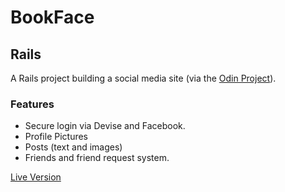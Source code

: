 # BookFace

## Rails

A Rails project building a social media site (via the [Odin Project](https://www.theodinproject.com/courses/ruby-on-rails/lessons/final-project)).

### Features
  - Secure login via Devise and Facebook.
  - Profile Pictures
  - Posts (text and images)
  - Friends and friend request system.

  [Live Version](https://pacific-journey-50747.herokuapp.com/)